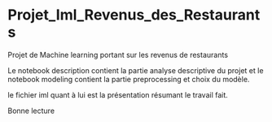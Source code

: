 # Projet_Iml_Revenus_des_Restaurants
Projet de Machine learning portant sur les revenus de restaurants

Le notebook description contient la partie analyse descriptive du projet 
et le notebook modeling contient la partie preprocessing et choix du modèle.

le fichier iml quant à lui est la présentation résumant le travail fait.

Bonne lecture
